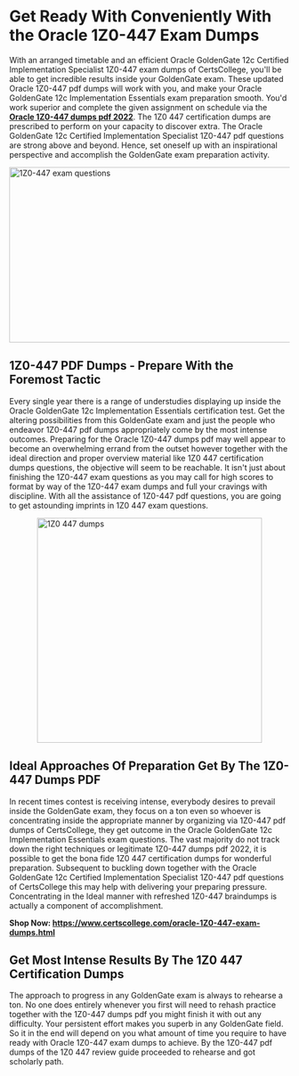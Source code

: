 <h1><strong>Get Ready With Conveniently With the Oracle 1Z0-447 Exam Dumps&nbsp;</strong></h1>
<p><span style="font-weight: 400;">With an arranged timetable and an efficient Oracle GoldenGate 12c Certified Implementation Specialist 1Z0-447 exam dumps of CertsCollege, you'll be able to get incredible results inside your GoldenGate exam. These updated Oracle 1Z0-447 pdf dumps will work with you, and make your Oracle GoldenGate 12c Implementation Essentials exam preparation smooth. You'd work superior and complete the given assignment on schedule via the <strong><a href="https://www.certscollege.com/oracle-1Z0-447-exam-dumps.html">Oracle 1Z0-447 dumps pdf 2022</a></strong>. The 1Z0 447 certification dumps are prescribed to perform on your capacity to discover extra. The Oracle GoldenGate 12c Certified Implementation Specialist 1Z0-447 pdf questions are strong above and beyond. Hence, set oneself up with an inspirational perspective and accomplish the GoldenGate exam preparation activity.&nbsp;</span></p>
<p><span style="font-weight: 400;"><img style="display: block; margin-left: auto; margin-right: auto;" src="https://i.ibb.co/CPDK3ps/Yellow-and-Blue-Initiative-Blog-Banner.png" alt="1Z0-447 exam questions" width="559" height="315" /></span></p>
<h2><strong>1Z0-447 PDF Dumps - Prepare With the Foremost Tactic</strong></h2>
<p><span style="font-weight: 400;">Every single year there is a range of understudies displaying up inside the Oracle GoldenGate 12c Implementation Essentials certification test. Get the altering possibilities from this GoldenGate exam and just the people who endeavor 1Z0-447 pdf dumps appropriately come by the most intense outcomes. Preparing for the Oracle 1Z0-447 dumps pdf may well appear to become an overwhelming errand from the outset however together with the ideal direction and proper overview material like 1Z0 447 certification dumps questions, the objective will seem to be reachable. It isn't just about finishing the 1Z0-447 exam questions as you may call for high scores to format by way of the 1Z0-447 exam dumps and full your cravings with discipline. With all the assistance of 1Z0-447 pdf questions, you are going to get astounding imprints in 1Z0 447 exam questions.</span></p>
<p><span style="font-weight: 400;"><a href="https://tinyurl.com/y8jbgtve"><img style="display: block; margin-left: auto; margin-right: auto;" src="https://i.ibb.co/9tMrhdY/Teacher-Appreciation-Invitation.png" alt="1Z0 447 dumps " width="404" height="404" /></a></span></p>
<h2><strong>Ideal Approaches Of Preparation Get By The 1Z0-447 Dumps PDF</strong></h2>
<p><span style="font-weight: 400;">In recent times contest is receiving intense, everybody desires to prevail inside the GoldenGate exam, they focus on a ton even so whoever is concentrating inside the appropriate manner by organizing via 1Z0-447 pdf dumps of CertsCollege, they get outcome in the Oracle GoldenGate 12c Implementation Essentials exam questions. The vast majority do not track down the right techniques or legitimate 1Z0-447 dumps pdf 2022, it is possible to get the bona fide 1Z0 447 certification dumps for wonderful preparation. Subsequent to buckling down together with the Oracle GoldenGate 12c Certified Implementation Specialist 1Z0-447 pdf questions of CertsCollege this may help with delivering your preparing pressure. Concentrating in the Ideal manner with refreshed 1Z0-447 braindumps is actually a component of accomplishment.</span></p>
<p><span style="font-weight: 400;"><strong>Shop Now: <a href="https://www.certscollege.com/oracle-1Z0-447-exam-dumps.html">https://www.certscollege.com/oracle-1Z0-447-exam-dumps.html</a></strong></span></p>
<h2><strong>Get Most Intense Results By The 1Z0 447 Certification Dumps</strong></h2>
<p><span style="font-weight: 400;">The approach to progress in any GoldenGate exam is always to rehearse a ton. No one does entirely whenever you first will need to rehash practice together with the 1Z0-447 dumps pdf you might finish it with out any difficulty. Your persistent effort makes you superb in any GoldenGate field. So it in the end will depend on you what amount of time you require to have ready with Oracle 1Z0-447 exam dumps to achieve. By the 1Z0-447 pdf dumps of the 1Z0 447 review guide proceeded to rehearse and got scholarly path.</span></p>
